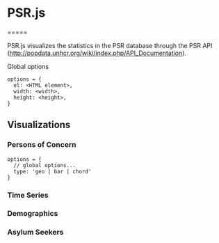 # PSR.js
=====

PSR.js visualizes the statistics in the PSR database through the PSR API (http://popdata.unhcr.org/wiki/index.php/API_Documentation).

Global options
```
options = {
  el: <HTML element>,
  width: <width>,
  height: <height>,
}
```

## Visualizations

### Persons of Concern

```
options = {
  // global options...
  type: 'geo | bar | chord'
}
```

### Time Series

### Demographics

### Asylum Seekers
